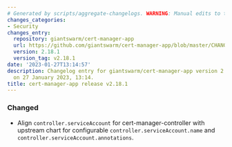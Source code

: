 ```yaml
---
# Generated by scripts/aggregate-changelogs. WARNING: Manual edits to this files will be overwritten.
changes_categories:
- Security
changes_entry:
  repository: giantswarm/cert-manager-app
  url: https://github.com/giantswarm/cert-manager-app/blob/master/CHANGELOG.md#2181---2023-01-27
  version: 2.18.1
  version_tag: v2.18.1
date: '2023-01-27T13:14:57'
description: Changelog entry for giantswarm/cert-manager-app version 2.18.1, published
  on 27 January 2023, 13:14.
title: cert-manager-app release v2.18.1
---
```


### Changed
- Align `controller.serviceAccount` for cert-manager-controller with upstream chart for configurable `controller.serviceAccount.name` and `controller.serviceAccount.annotations`.
